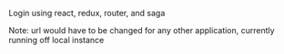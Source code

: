 Login using react, redux, router, and saga

Note: url would have to be changed for any other application, currently running off local instance
